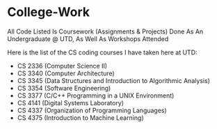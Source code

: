 # College-Work
All Code Listed Is Coursework (Assignments &amp; Projects) Done As An Undergraduate @ UTD, As Well As Workshops Attended

Here is the list of the CS coding courses I have taken here at UTD:
- CS 2336 (Computer Science II)
- CS 3340 (Computer Architecture)
- CS 3345 (Data Structures and Introduction to Algorithmic Analysis)
- CS 3354 (Software Engineering)
- CS 3377 (C/C++ Programming in a UNIX Environment)
- CS 4141 (Digital Systems Laboratory)
- CS 4337 (Organization of Programming Languages)
- CS 4375 (Introduction to Machine Learning)
